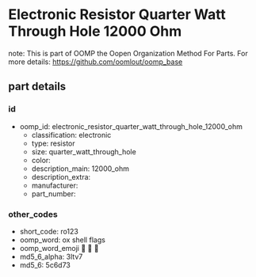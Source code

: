 # Electronic Resistor Quarter Watt Through Hole 12000 Ohm  

note: This is part of OOMP the Oopen Organization Method For Parts. For more details: https://github.com/oomlout/oomp_base

##  part details





### id
* oomp_id: electronic_resistor_quarter_watt_through_hole_12000_ohm
  * classification: electronic
  * type: resistor
  * size: quarter_watt_through_hole
  * color: 
  * description_main: 12000_ohm
  * description_extra: 
  * manufacturer: 
  * part_number: 

### other_codes
* short_code: ro123
* oomp_word: ox shell flags
* oomp_word_emoji :ox: :shell: :flags:
* md5_6_alpha: 3ltv7
* md5_6: 5c6d73